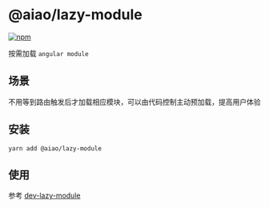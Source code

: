 # @aiao/lazy-module

[![npm][shields-lazy-module]][npm-lazy-module]

按需加载 `angular module`

## 场景

不用等到路由触发后才加载相应模块，可以由代码控制主动预加载，提高用户体验

## 安装

```console
yarn add @aiao/lazy-module
```

## 使用

参考 [dev-lazy-module](../../apps/dev-lazy-module)

[shields-lazy-module]: https://img.shields.io/npm/v/@aiao/lazy-module?style=flat-square
[npm-lazy-module]: https://www.npmjs.com/@aiao/lazy-module
